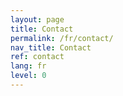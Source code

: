 ```yaml
---
layout: page
title: Contact
permalink: /fr/contact/
nav_title: Contact
ref: contact
lang: fr
level: 0
---
```

